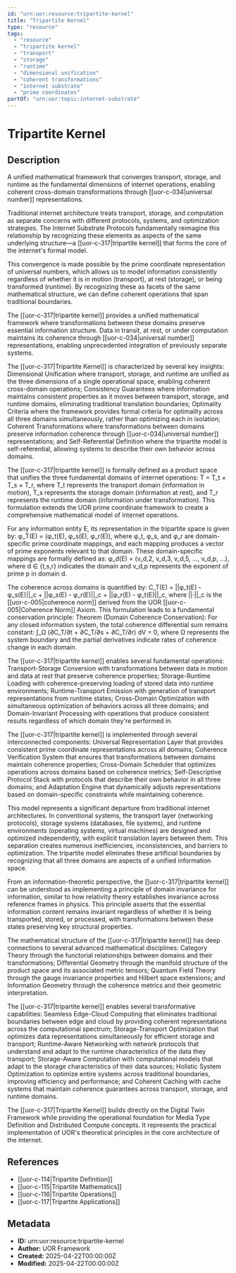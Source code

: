 ```yaml
---
id: "urn:uor:resource:tripartite-kernel"
title: "Tripartite Kernel"
type: "resource"
tags:
  - "resource"
  - "tripartite kernel"
  - "transport"
  - "storage"
  - "runtime"
  - "dimensional unification"
  - "coherent transformations"
  - "internet substrate"
  - "prime coordinates"
partOf: "urn:uor:topic:internet-substrate"
---
```


# Tripartite Kernel

## Description

A unified mathematical framework that converges transport, storage, and runtime as the fundamental dimensions of internet operations, enabling coherent cross-domain transformations through [[uor-c-034|universal number]] representations.

Traditional internet architecture treats transport, storage, and computation as separate concerns with different protocols, systems, and optimization strategies. The Internet Substrate Protocols fundamentally reimagine this relationship by recognizing these elements as aspects of the same underlying structure—a [[uor-c-317|tripartite kernel]] that forms the core of the internet's formal model.

This convergence is made possible by the prime coordinate representation of universal numbers, which allows us to model information consistently regardless of whether it is in motion (transport), at rest (storage), or being transformed (runtime). By recognizing these as facets of the same mathematical structure, we can define coherent operations that span traditional boundaries.

The [[uor-c-317|tripartite kernel]] provides a unified mathematical framework where transformations between these domains preserve essential information structure. Data in transit, at rest, or under computation maintains its coherence through [[uor-c-034|universal number]] representations, enabling unprecedented integration of previously separate systems.

The [[uor-c-317|Tripartite Kernel]] is characterized by several key insights: Dimensional Unification where transport, storage, and runtime are unified as the three dimensions of a single operational space, enabling coherent cross-domain operations; Consistency Guarantees where information maintains consistent properties as it moves between transport, storage, and runtime domains, eliminating traditional translation boundaries; Optimality Criteria where the framework provides formal criteria for optimality across all three domains simultaneously, rather than optimizing each in isolation; Coherent Transformations where transformations between domains preserve information coherence through [[uor-c-034|universal number]] representations; and Self-Referential Definition where the tripartite model is self-referential, allowing systems to describe their own behavior across domains.

The [[uor-c-317|tripartite kernel]] is formally defined as a product space that unifies the three fundamental domains of internet operations: T = T_t × T_s × T_r, where T_t represents the transport domain (information in motion), T_s represents the storage domain (information at rest), and T_r represents the runtime domain (information under transformation). This formulation extends the UOR prime coordinate framework to create a comprehensive mathematical model of internet operations.

For any information entity E, its representation in the tripartite space is given by: φ_T(E) = (φ_t(E), φ_s(E), φ_r(E)), where φ_t, φ_s, and φ_r are domain-specific prime coordinate mappings, and each mapping produces a vector of prime exponents relevant to that domain. These domain-specific mappings are formally defined as: φ_d(E) = (v_d,2, v_d,3, v_d,5, ..., v_d,p, ...), where d ∈ {t,s,r} indicates the domain and v_d,p represents the exponent of prime p in domain d.

The coherence across domains is quantified by: C_T(E) = ||φ_t(E) - φ_s(E)||_c + ||φ_s(E) - φ_r(E)||_c + ||φ_r(E) - φ_t(E)||_c, where ||·||_c is the [[uor-c-005|coherence norm]] derived from the UOR [[uor-c-005|Coherence Norm]] Axiom. This formulation leads to a fundamental conservation principle: Theorem (Domain Coherence Conservation): For any closed information system, the total coherence differential sum remains constant: ∫_Ω (∂C_T/∂t + ∂C_T/∂s + ∂C_T/∂r) dV = 0, where Ω represents the system boundary and the partial derivatives indicate rates of coherence change in each domain.

The [[uor-c-317|tripartite kernel]] enables several fundamental operations: Transport-Storage Conversion with transformations between data in motion and data at rest that preserve coherence properties; Storage-Runtime Loading with coherence-preserving loading of stored data into runtime environments; Runtime-Transport Emission with generation of transport representations from runtime states; Cross-Domain Optimization with simultaneous optimization of behaviors across all three domains; and Domain-Invariant Processing with operations that produce consistent results regardless of which domain they're performed in.

The [[uor-c-317|tripartite kernel]] is implemented through several interconnected components: Universal Representation Layer that provides consistent prime coordinate representations across all domains; Coherence Verification System that ensures that transformations between domains maintain coherence properties; Cross-Domain Scheduler that optimizes operations across domains based on coherence metrics; Self-Descriptive Protocol Stack with protocols that describe their own behavior in all three domains; and Adaptation Engine that dynamically adjusts representations based on domain-specific constraints while maintaining coherence.

This model represents a significant departure from traditional internet architectures. In conventional systems, the transport layer (networking protocols), storage systems (databases, file systems), and runtime environments (operating systems, virtual machines) are designed and optimized independently, with explicit translation layers between them. This separation creates numerous inefficiencies, inconsistencies, and barriers to optimization. The tripartite model eliminates these artificial boundaries by recognizing that all three domains are aspects of a unified information space.

From an information-theoretic perspective, the [[uor-c-317|tripartite kernel]] can be understood as implementing a principle of domain invariance for information, similar to how relativity theory establishes invariance across reference frames in physics. This principle asserts that the essential information content remains invariant regardless of whether it is being transported, stored, or processed, with transformations between these states preserving key structural properties.

The mathematical structure of the [[uor-c-317|tripartite kernel]] has deep connections to several advanced mathematical disciplines: Category Theory through the functorial relationships between domains and their transformations; Differential Geometry through the manifold structure of the product space and its associated metric tensors; Quantum Field Theory through the gauge invariance properties and Hilbert space extensions; and Information Geometry through the coherence metrics and their geometric interpretation.

The [[uor-c-317|tripartite kernel]] enables several transformative capabilities: Seamless Edge-Cloud Computing that eliminates traditional boundaries between edge and cloud by providing coherent representations across the computational spectrum; Storage-Transport Optimization that optimizes data representations simultaneously for efficient storage and transport; Runtime-Aware Networking with network protocols that understand and adapt to the runtime characteristics of the data they transport; Storage-Aware Computation with computational models that adapt to the storage characteristics of their data sources; Holistic System Optimization to optimize entire systems across traditional boundaries, improving efficiency and performance; and Coherent Caching with cache systems that maintain coherence guarantees across transport, storage, and runtime domains.

The [[uor-c-317|Tripartite Kernel]] builds directly on the Digital Twin Framework while providing the operational foundation for Media Type Definition and Distributed Compute concepts. It represents the practical implementation of UOR's theoretical principles in the core architecture of the internet.

## References

- [[uor-c-114|Tripartite Definition]]
- [[uor-c-115|Tripartite Mathematics]]
- [[uor-c-116|Tripartite Operations]]
- [[uor-c-117|Tripartite Applications]]

## Metadata

- **ID:** urn:uor:resource:tripartite-kernel
- **Author:** UOR Framework
- **Created:** 2025-04-22T00:00:00Z
- **Modified:** 2025-04-22T00:00:00Z
